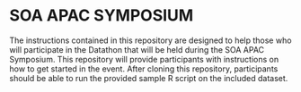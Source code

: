 # SOA APAC SYMPOSIUM

The instructions contained in this repository are designed to help those who will participate in the Datathon that will be held during the SOA APAC Symposium. This repository will provide participants with instructions on how to get started in the event. After cloning this repository, participants should be able to run the provided sample R script on the included dataset.

